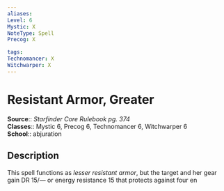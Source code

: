 ```yaml
---
aliases: 
Level: 6
Mystic: X
NoteType: Spell
Precog: X

tags: 
Technomancer: X
Witchwarper: X
---
```


# Resistant Armor, Greater

**Source**:: _Starfinder Core Rulebook pg. 374_  
**Classes**:: Mystic 6, Precog 6, Technomancer 6, Witchwarper 6  
**School**:: abjuration  

## Description

This spell functions as _lesser resistant armor_, but the target and her gear gain DR 15/— or energy resistance 15 that protects against four en
